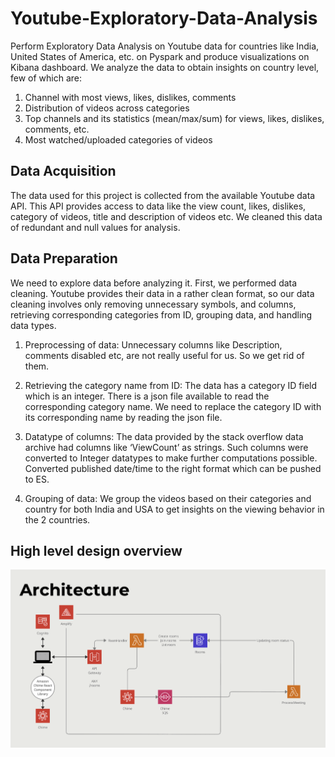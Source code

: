 # Youtube-Exploratory-Data-Analysis
Perform Exploratory Data Analysis on Youtube data for countries like India, United States of America, etc. on Pyspark and produce visualizations on Kibana dashboard. We analyze the data to obtain insights on country level, few of which are:

1) Channel with most views, likes, dislikes, comments
2) Distribution of videos across categories
3) Top channels and its statistics (mean/max/sum) for views, likes, dislikes, comments, etc.
4) Most watched/uploaded categories of videos

## Data Acquisition
The data used for this project is collected from the available Youtube data API. This API provides access to data like the view count, likes, dislikes, category of videos, title and description of videos etc. We cleaned this data of redundant and null values for analysis.

## Data Preparation

We need to explore data before analyzing it. First, we performed data cleaning. Youtube provides their data in a rather clean format, so our data cleaning involves only removing unnecessary symbols, and columns, retrieving corresponding categories from ID, grouping data, and handling data types.

1) Preprocessing of data: Unnecessary columns like Description, comments disabled etc, are not really useful for us. So we get rid of them. 

2) Retrieving the category name from ID: The data has a category ID field which is an integer. There is a json file available to read the corresponding category name. We need to replace the category ID with its corresponding name by reading the json file.

3) Datatype of columns: The data provided by the stack overflow data archive had columns like ‘ViewCount’ as strings. Such columns were converted to Integer datatypes to make further computations possible. Converted published date/time to the right format which can be pushed to ES.

4) Grouping of data: We group the videos based on their categories and country for both India and USA to get insights on the viewing behavior in the 2 countries.

## High level design overview

![diagram](https://github.com/n1khilmane/Clubroom/blob/main/images/arch.png)




